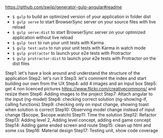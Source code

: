 https://github.com/swiip/generator-gulp-angular#readme
- `$ gulp` to build an optimized version of your application in folder dist
- `$ gulp serve` to start BrowserSync server on your source files with live reload
- `$ gulp serve:dist` to start BrowserSync server on your optimized application without live reload
- `$ gulp test` to run your unit tests with Karma
- `$ gulp test:auto` to run your unit tests with Karma in watch mode
- `$ gulp protractor` to launch your e2e tests with Protractor
- `$ gulp protractor:dist` to launch your e2e tests with Protractor on the dist files


Step1: let's have a look around and understand the structure of the application
Step2: let's run it
Step3: let's comment the index and start building our own from the UX
Step4: add 4 images and an input box
Step5: get 4 non licenced pictures https://www.flickr.com/creativecommons/ and resize them
Step6: Adding images to the project
Step7: Attach angular to the input (ng-model)
Step8: checking correct solution (ng-show/ng-if, calling functions)
Step9: checking only on input change, showing toast when solution is correct
Step10: Observing model change instead of input change ($scope, $scope.watch)
Step11: Time the solution
Step12: Refactor
Step13: Adding level 2, Adding level concept, adding end game concept
Step14: Adding game ended screen and route
Step15: clean up html and some css
Step16: Material design
Step17: Testing unit, show code coverage
